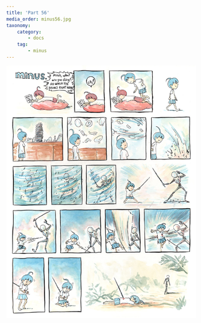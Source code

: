 ```yaml
---
title: 'Part 56'
media_order: minus56.jpg
taxonomy:
    category:
        - docs
    tag:
        - minus
---
```


![](minus56.jpg)